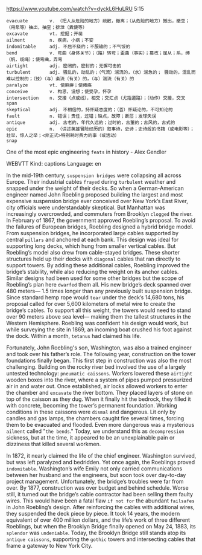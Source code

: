 https://www.youtube.com/watch?v=dyckL6HuLRU
5:15
```
evacuate        v. （把人从危险的地方）疏散，撤离；（从危险的地方）搬出，撤空；（用泵等）抽出，抽空；排泄（粪便等）  
excavate        vt. 挖掘；开凿
ailment         n. 疾病，小病；不安
indomitable     adj. 不屈不挠的；不服输的；不气馁的
bend            v. 弯曲（身体关节）；（路）转弯；歪曲（事实）；篡改；屈从；系，缚（帆，缆绳）；使弯曲，弄弯
airtight        adj. 密闭的，密封的；无懈可击的
turbulent       adj. 骚乱的，动乱的；（气流）湍流的，（水）湍急的； 骚动的，混乱而难以控制的；（技）（与）紊流（有关）的，（与）湍流（有关）的
paralyze        vt. 使麻痹；使瘫痪
conceive        v. 构思，设想；使受孕，怀孕
intersection    n. 交接（点或线），相交；交汇点（尤指道路）；（动作）交接，交叉
span  
skeptical       adj. 不相信的，持怀疑态度的；（哲）怀疑论的，不可知论的
fault           n. 错误；责任，过错；缺点，故障；断层；发球失误
antique         adj. 古老的，年代久远的；过时的，古董的；古风的，古式的
epic            n. （讲述英雄冒险经历的）叙事诗，史诗；史诗般的书籍（或电影等）；壮举，惊人之举；<非正式>特别耗时费力的事（或活动）
snap 
```

One of the most epic engineering `feats` in history - Alex Gendler

WEBVTT Kind: captions Language: en 

In the mid-19th century, `suspension bridges` were collapsing all across Europe. Their industrial cables `frayed` during `turbulent` weather and snapped under the weight of their decks. So when a German-American engineer named John Roebling proposed building the largest and most expensive suspension bridge ever conceived over New York’s East River, city officials were understandably skeptical. But Manhattan was increasingly overcrowded, and commuters from Brooklyn `clogged` the river. In February of 1867, the government approved Roebling’s proposal. To avoid the failures of European bridges, Roebling designed a hybrid bridge model. From suspension bridges, he incorporated large cables supported by central `pillars` and anchored at each bank. This design was ideal for supporting long decks, which hung from smaller vertical cables. But Roebling’s model also drew from cable-stayed bridges. These shorter structures held up their decks with `diagonal` cables that ran directly to support towers. By adding these additional cables, Roebling improved the bridge’s stability, while also reducing the weight on its anchor cables. Similar designs had been used for some other bridges but the scope of Roebling’s plan here `dwarfed` them all. His new bridge’s deck spanned over 480 meters— 1.5 times longer than any previously built suspension bridge. Since standard hemp rope would `tear` under the deck’s 14,680 tons, his proposal called for over 5,600 kilometers of metal wire to create the bridge’s cables. To support all this weight, the towers would need to stand over 90 meters above sea level— making them the tallest structures in the Western Hemisphere. Roebling was confident his design would work, but while surveying the site in 1869, an incoming boat crushed his foot against the dock. Within a month, `tetanus` had claimed his life. 

Fortunately, John Roebling's son, Washington, was also a trained engineer and took over his father’s role. The following year, construction on the tower foundations finally began. This first step in construction was also the most challenging. Building on the rocky river bed involved the use of a largely untested technology: `pneumatic caissons`. Workers lowered these `airtight` wooden boxes into the river, where a system of pipes pumped pressurized air in and water out. Once established, air locks allowed workers to enter the chamber and `excavate` the river bottom. They placed layers of stone on top of the caisson as they dug. When it finally hit the bedrock, they filled it with concrete, becoming the tower’s permanent foundation. Working conditions in these caissons were `dismal` and dangerous. Lit only by candles and gas lamps, the chambers caught fire several times, forcing them to be evacuated and flooded. Even more dangerous was a mysterious `ailment` called "`the bends`." Today, we understand this as `decompression` sickness, but at the time, it appeared to be an unexplainable pain or dizziness that killed several workmen. 

In 1872, it nearly claimed the life of the chief engineer. Washington survived, but was left paralyzed and bedridden. Yet once again, the Roeblings proved `indomitable`. Washington’s wife Emily not only carried communications between her husband and the engineers, but soon took over day-to-day project management. Unfortunately, the bridge’s troubles were far from over. By 1877, construction was over budget and behind schedule. Worse still, it turned out the bridge’s cable contractor had been selling them faulty wires. This would have been a fatal flaw `if not for` the abundant `failsafes` in John Roebling’s design. After reinforcing the cables with additional wires, they suspended the deck piece by piece. It took 14 years, the modern equivalent of over 400 million dollars, and the life’s work of three different Roeblings, but when the Brooklyn Bridge finally opened on May 24, 1883, its `splendor` was `undeniable`. Today, the Brooklyn Bridge still stands atop its `antique caissons`, supporting the `gothic` towers and intersecting cables that frame a gateway to New York City. 